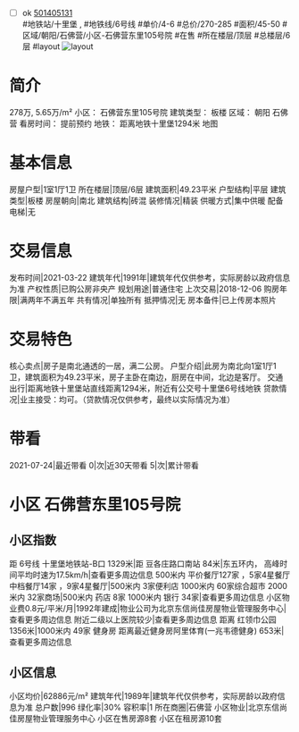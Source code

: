 - [ ] ok [501405131](https://bj.5i5j.com/ershoufang/501405131.html)  
 #地铁站/十里堡 ,  #地铁线/6号线
#单价/4-6 #总价/270-285 #面积/45-50   #区域/朝阳/石佛营/小区-石佛营东里105号院 #在售 #所在楼层/顶层 #总楼层/6层 #layout 
![layout](http://image2a.5i5j.com/bdir/layout/e7d07ccb96644140845abbc64a7fb560.jpg_P5.jpg) 
# 简介 
 278万,  5.65万/m² 
小区： 石佛营东里105号院
建筑类型： 板楼
区域： 朝阳 石佛营
看房时间： 提前预约
地铁： 距离地铁十里堡1294米 地图
# 基本信息 
 房屋户型|1室1厅1卫
所在楼层|顶层/6层
建筑面积|49.23平米
户型结构|平层
建筑类型|板楼
房屋朝向|南北
建筑结构|砖混
装修情况|精装
供暖方式|集中供暖
配备电梯|无
# 交易信息 
 发布时间|2021-03-22
建筑年代|1991年|建筑年代仅供参考，实际房龄以政府信息为准
产权性质|已购公房非央产
规划用途|普通住宅
上次交易|2018-12-06
购房年限|满两年不满五年
共有情况|单独所有
抵押情况|无
房本备件|已上传房本照片
# 交易特色 
 核心卖点|房子是南北通透的一居，满二公房。
户型介绍|此房为南北向1室1厅1卫，建筑面积为49.23平米，房子主卧在南边，厨房在中间，北边是客厅。
交通出行|距离地铁十里堡站直线距离1294米，附近有公交号十里堡6号线地铁
贷款情况|业主接受：均可。（贷款情况仅供参考，最终以实际情况为准）
# 带看 
 2021-07-24|最近带看	 0|次|近30天带看	 5|次|累计带看
# 小区 石佛营东里105号院
## 小区指数 
 距 6号线 十里堡地铁站-B口 1329米|距 豆各庄路口南站 84米|东五环内， 高峰时间平均时速为17.5km/h|查看更多周边信息
500米内 平价餐厅127家 ，5家4星餐厅
中档餐厅14家 ，9家4星餐厅|500米内 3家便利店
1000米内 60家综合超市
2000米内 32家商场|500米内 药店 8家
1000米内 银行 34家|查看更多周边信息
小区物业费0.8元/平米/月|1992年建成|物业公司为北京东信尚佳房屋物业管理服务中心|查看更多周边信息
附近二级以上医院较少|查看更多周边信息
距离 红领巾公园 1356米|1000米内 49家 健身房
距离最近健身房阿里体育(一兆韦德健身) 653米|查看更多周边信息
## 小区信息 
 小区均价|62886元/m²
建筑年代|1989年|建筑年代仅供参考，实际房龄以政府信息为准
总户数|996
绿化率|30%
容积率|1
所在商圈|石佛营
小区物业|北京东信尚佳房屋物业管理服务中心
小区在售房源8套
小区在租房源10套
